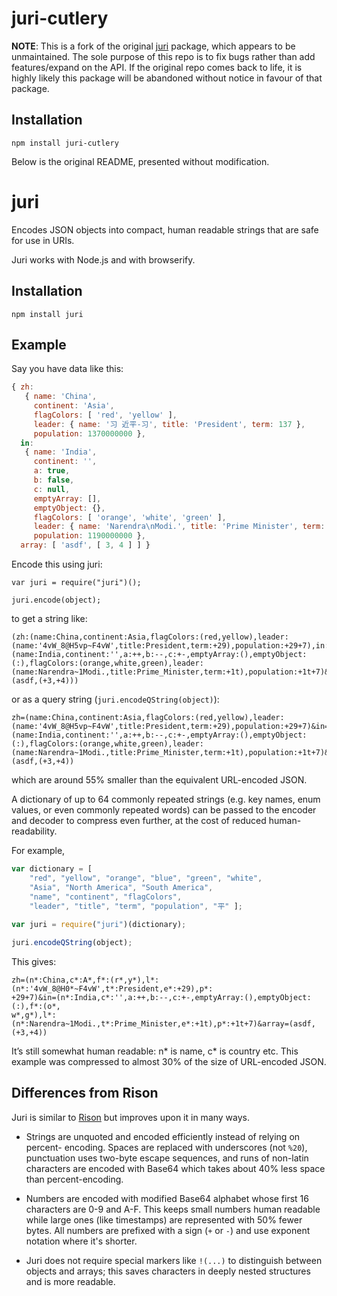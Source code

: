 juri-cutlery
====

__NOTE__: This is a fork of the original [juri](https://github.com/scrollback/juri) package, which appears to be unmaintained. The sole purpose of this repo is to fix bugs rather than add features/expand on the API. If the original repo comes back to life, it is highly likely this package will be abandoned without notice in favour of that package.

Installation
------------

```
npm install juri-cutlery
```

Below is the original README, presented without modification.


juri
====

Encodes JSON objects into compact, human readable strings that are safe for use in URIs.

Juri works with Node.js and with browserify.

Installation
------------

```
npm install juri
```

Example
-----

Say you have data like this:

```javascript
{ zh: 
   { name: 'China',
     continent: 'Asia',
     flagColors: [ 'red', 'yellow' ],
     leader: { name: '习 近平-习', title: 'President', term: 137 },
     population: 1370000000 },
  in: 
   { name: 'India',
     continent: '',
     a: true,
     b: false,
     c: null,
     emptyArray: [],
     emptyObject: {},
     flagColors: [ 'orange', 'white', 'green' ],
     leader: { name: 'Narendra\nModi.', title: 'Prime Minister', term: 119 },
     population: 1190000000 },
  array: [ 'asdf', [ 3, 4 ] ] }
```

Encode this using juri:

```
var juri = require("juri")();

juri.encode(object);
```

to get a string like:

```
(zh:(name:China,continent:Asia,flagColors:(red,yellow),leader:(name:'4vW_8@H5vp~F4vW',title:President,term:+29),population:+29+7),in:(name:India,continent:'',a:++,b:--,c:+-,emptyArray:(),emptyObject:(:),flagColors:(orange,white,green),leader:(name:Narendra~1Modi.,title:Prime_Minister,term:+1t),population:+1t+7)&array=(asdf,(+3,+4)))
```

or as a query string (`juri.encodeQString(object)`):

```
zh=(name:China,continent:Asia,flagColors:(red,yellow),leader:(name:'4vW_8@H5vp~F4vW',title:President,term:+29),population:+29+7)&in=(name:India,continent:'',a:++,b:--,c:+-,emptyArray:(),emptyObject:(:),flagColors:(orange,white,green),leader:(name:Narendra~1Modi.,title:Prime_Minister,term:+1t),population:+1t+7)&array=(asdf,(+3,+4))
```

which are around 55% smaller than the equivalent URL-encoded JSON.

A dictionary of up to 64 commonly repeated strings (e.g. key names, enum values, or even commonly repeated words) can be passed to the encoder and decoder to compress even further, at the cost of reduced human-readability.

For example,

```javascript
var dictionary = [
	"red", "yellow", "orange", "blue", "green", "white",
	"Asia", "North America", "South America",
	"name", "continent", "flagColors",
	"leader", "title", "term", "population", "平" ];
	
var juri = require("juri")(dictionary);

juri.encodeQString(object);
```

This gives:

```
zh=(n*:China,c*:A*,f*:(r*,y*),l*:(n*:'4vW_8@H0*~F4vW',t*:President,e*:+29),p*:
+29+7)&in=(n*:India,c*:'',a:++,b:--,c:+-,emptyArray:(),emptyObject:(:),f*:(o*,
w*,g*),l*:(n*:Narendra~1Modi.,t*:Prime_Minister,e*:+1t),p*:+1t+7)&array=(asdf,
(+3,+4))
```

It’s still somewhat human readable: n* is name, c* is country etc. This example was compressed to almost 30% of the size of URL-encoded JSON.

Differences from Rison
----------------------

Juri is similar to [Rison](https://github.com/Nanonid/rison) but improves upon it
in many ways.

- Strings are unquoted and encoded efficiently instead of relying on percent-
  encoding. Spaces are replaced with underscores (not `%20`), punctuation uses
  two-byte escape sequences, and runs of non-latin characters are encoded with
  Base64 which takes about 40% less space than percent-encoding.

- Numbers are encoded with modified Base64 alphabet whose first 16 characters are
  0-9 and A-F. This keeps small numbers human readable while large ones (like
  timestamps) are represented with 50% fewer bytes. All numbers are prefixed with 
  a sign (`+` or `-`) and use exponent notation where it's shorter.

- Juri does not require special markers like `!(...)` to distinguish between
  objects and arrays; this saves characters in deeply nested structures and
  is more readable.
